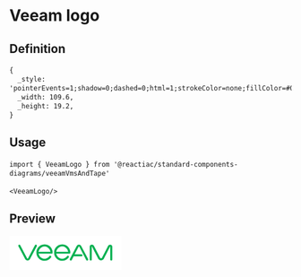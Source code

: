 # Veeam logo

## Definition

```
{
  _style: 'pointerEvents=1;shadow=0;dashed=0;html=1;strokeColor=none;fillColor=#07B152;labelPosition=center;verticalLabelPosition=bottom;verticalAlign=top;align=center;outlineConnect=0;shape=mxgraph.veeam.veeam_logo;',
  _width: 109.6,
  _height: 19.2,
}
```

## Usage

```
import { VeeamLogo } from '@reactiac/standard-components-diagrams/veeamVmsAndTape'

<VeeamLogo/>
```

## Preview

<img src="./veeam-logo.png" width="200"/>
